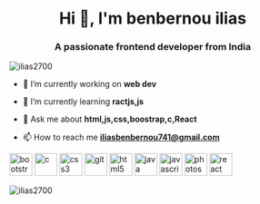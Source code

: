 <h1 align="center">Hi 👋, I'm benbernou ilias</h1>
<h3 align="center">A passionate frontend developer from India</h3>

<p align="left"> <img src="https://komarev.com/ghpvc/?username=ilias2700" alt="ilias2700" /> </p>

- 🔭 I’m currently working on **web dev**

- 🌱 I’m currently learning **ractjs,js**

- 💬 Ask me about **html,js,css,boostrap,c,React**

- 📫 How to reach me **iliasbenbernou741@gmail.com**

<p align="left"><img src="https://devicons.github.io/devicon/devicon.git/icons/bootstrap/bootstrap-plain.svg" alt="bootstrap" width="40" height="40"/> <img src="https://devicons.github.io/devicon/devicon.git/icons/c/c-original.svg" alt="c" width="40" height="40"/> <img src="https://devicons.github.io/devicon/devicon.git/icons/css3/css3-original-wordmark.svg" alt="css3" width="40" height="40"/> <img src="https://www.vectorlogo.zone/logos/git-scm/git-scm-icon.svg" alt="git" width="40" height="40"/> <img src="https://devicons.github.io/devicon/devicon.git/icons/html5/html5-original-wordmark.svg" alt="html5" width="40" height="40"/> <img src="https://devicons.github.io/devicon/devicon.git/icons/java/java-original-wordmark.svg" alt="java" width="40" height="40"/> <img src="https://devicons.github.io/devicon/devicon.git/icons/javascript/javascript-original.svg" alt="javascript" width="40" height="40"/> <img src="https://devicons.github.io/devicon/devicon.git/icons/photoshop/photoshop-plain.svg" alt="photoshop" width="40" height="40"/> <img src="https://devicons.github.io/devicon/devicon.git/icons/react/react-original-wordmark.svg" alt="react" width="40" height="40"/></p>

<p><img align="center" src="https://github-readme-stats.vercel.app/api/top-langs/?username=ilias2700&layout=compact&hide=html" alt="ilias2700" /></p>


